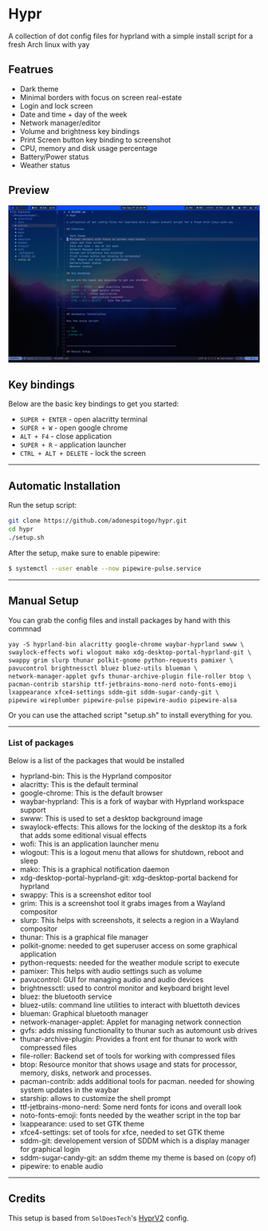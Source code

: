 # Hypr

A collection of dot config files for hyprland with a simple install script for a fresh Arch linux with yay

## Featrues

- Dark theme
- Minimal borders with focus on screen real-estate
- Login and lock screen
- Date and time + day of the week
- Network manager/editor
- Volume and brightness key bindings
- Print Screen button key binding to screenshot
- CPU, memory and disk usage percentage
- Battery/Power status
- Weather status

## Preview

![alt hypr-sample](./assets/swappy.png)

## Key bindings

Below are the basic key bindings to get you started:

- `SUPER + ENTER` - open alacritty terminal
- `SUPER + W` - open google chrome
- `ALT + F4` - close application
- `SUPER + R` - application launcher
- `CTRL + ALT + DELETE` - lock the screen

______________________________________________________________________

## Automatic Installation

Run the setup script:

```sh
git clone https://github.com/adonespitogo/hypr.git
cd hypr
./setup.sh
```

After the setup, make sure to enable pipewire:

```sh
$ systemctl --user enable --now pipewire-pulse.service
```

______________________________________________________________________

## Manual Setup

You can grab the config files and install packages by hand with this commnad

```
yay -S hyprland-bin alacritty google-chrome waybar-hyprland swww \
swaylock-effects wofi wlogout mako xdg-desktop-portal-hyprland-git \
swappy grim slurp thunar polkit-gnome python-requests pamixer \
pavucontrol brightnessctl bluez bluez-utils blueman \
network-manager-applet gvfs thunar-archive-plugin file-roller btop \
pacman-contrib starship ttf-jetbrains-mono-nerd noto-fonts-emoji
lxappearance xfce4-settings sddm-git sddm-sugar-candy-git \
pipewire wireplumber pipewire-pulse pipewire-audio pipewire-alsa
```

Or you can use the attached script "setup.sh" to install everything for you.

______________________________________________________________________

### List of packages

Below is a list of the packages that would be installed

- hyprland-bin: This is the Hyprland compositor
- alacritty: This is the default terminal
- google-chrome: This is the default browser
- waybar-hyprland: This is a fork of waybar with Hyprland workspace support
- swww: This is used to set a desktop background image
- swaylock-effects: This allows for the locking of the desktop its a fork that adds some editional visual effects
- wofi: This is an application launcher menu
- wlogout: This is a logout menu that allows for shutdown, reboot and sleep
- mako: This is a graphical notification daemon
- xdg-desktop-portal-hyprland-git: xdg-desktop-portal backend for hyprland
- swappy: This is a screenshot editor tool
- grim: This is a screenshot tool it grabs images from a Wayland compositor
- slurp: This helps with screenshots, it selects a region in a Wayland compositor
- thunar: This is a graphical file manager
- polkit-gnome: needed to get superuser access on some graphical application
- python-requests: needed for the weather module script to execute
- pamixer: This helps with audio settings such as volume
- pavucontrol: GUI for managing audio and audio devices
- brightnessctl: used to control monitor and keyboard bright level
- bluez: the bluetooth service
- bluez-utils: command line utilities to interact with bluettoth devices
- blueman: Graphical bluetooth manager
- network-manager-applet: Applet for managing network connection
- gvfs: adds missing functionality to thunar such as automount usb drives
- thunar-archive-plugin: Provides a front ent for thunar to work with compressed files
- file-roller: Backend set of tools for working with compressed files
- btop: Resource monitor that shows usage and stats for processor, memory, disks, network and processes.
- pacman-contrib: adds additional tools for pacman. needed for showing system updates in the waybar
- starship: allows to customize the shell prompt
- ttf-jetbrains-mono-nerd: Some nerd fonts for icons and overall look
- noto-fonts-emoji: fonts needed by the weather script in the top bar
- lxappearance: used to set GTK theme
- xfce4-settings: set of tools for xfce, needed to set GTK theme
- sddm-git: developement version of SDDM which is a display manager for graphical login
- sddm-sugar-candy-git: an sddm theme my theme is based on (copy of)
- pipewire: to enable audio

______________________________________________________________________

## Credits

This setup is based from `SolDoesTech`'s [HyprV2](https://github.com/SolDoesTech/HyprV2) config.
